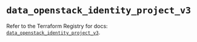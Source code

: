 # `data_openstack_identity_project_v3`

Refer to the Terraform Registry for docs: [`data_openstack_identity_project_v3`](https://registry.terraform.io/providers/terraform-provider-openstack/openstack/3.0.0/docs/data-sources/identity_project_v3).
